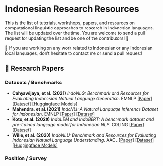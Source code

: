 # Indonesian Research Resources
This is the list of tutorials, workshops, papers, and resources on computational linguistic approaches to research in Indonesian languages. 
The list will be updated over the time. You are welcome to send a pull request for updating the list and be one of the contributors! 🚀

📌 If you are working on any work related to Indonesian or any Indonesian local languages, don't hesitate to contact me or send a pull request! 

## 📑 Research Papers

### Datasets / Benchmarks
- <b>Cahyawijaya, et al. (2021)</b> <i>IndoNLG: Benchmark and Resources for Evaluating Indonesian Natural Language Generation</i>. EMNLP <a href="https://aclanthology.org/2021.emnlp-main.699.pdf">[Paper]</a> <a href="https://github.com/IndoNLP/indonlg">[Dataset]</a> <a href="https://huggingface.co/indobenchmark">[Huggingface Models]</a>
- <b>Mahendra, et al. (2021)</b> <i>IndoNLI: A Natural Language Inference Dataset for Indonesian</i>. EMNLP <a href="https://aclanthology.org/2021.emnlp-main.821.pdf">[Paper]</a> <a href="https://github.com/ir-nlp-csui/indonli">[Dataset]</a>
- <b>Koto, et al. (2020)</b> <i>IndoLEM and IndoBERT: A benchmark dataset and pre-trained language model for Indonesian NLP</i>. COLING <a href="https://aclanthology.org/2020.coling-main.66.pdf">[Paper]</a> <a href="https://indolem.github.io/">[Dataset]</a>
- <b>Wilie, et al. (2020)</b> <i>IndoNLU: Benchmark and Resources for Evaluating Indonesian Natural Language Understanding</i>. AACL <a href="https://aclanthology.org/2020.aacl-main.85.pdf">[Paper]</a> <a href="https://github.com/IndoNLP/indonlu">[Dataset]</a> <a href="https://huggingface.co/indobenchmark">[Huggingface Models]</a>

### Position / Survey

